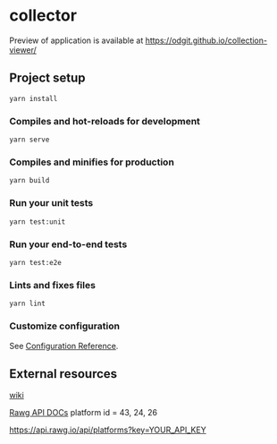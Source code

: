 # collector

Preview of application is available at https://odgit.github.io/collection-viewer/

## Project setup
```
yarn install
```

### Compiles and hot-reloads for development
```
yarn serve
```

### Compiles and minifies for production
```
yarn build
```

### Run your unit tests
```
yarn test:unit
```

### Run your end-to-end tests
```
yarn test:e2e
```

### Lints and fixes files
```
yarn lint
```

### Customize configuration
See [Configuration Reference](https://cli.vuejs.org/config/).

## External resources
[wiki](https://en.wikipedia.org/w/api.php?action=query&prop=revisions&rvlimit=1&titles=List_of_Game_Boy_games&rvprop=content&rvsection=1&format=json)

[Rawg API DOCs](https://rawg.io/apidocs)
platform id = 43, 24, 26

https://api.rawg.io/api/platforms?key=YOUR_API_KEY
